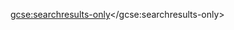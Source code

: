 <script async src="https://cse.google.com/cse.js?cx=009070394138504404541:6d4gc6cb7oi"></script>
<script>
  (function() {
    var cx = '009070394138504404541:6d4gc6cb7oi';
    var gcse = document.createElement('script');
    gcse.type = 'text/javascript';
    gcse.async = true;
    gcse.src = 'https://cse.google.com/cse.js?cx=' + cx;
    var s = document.getElementsByTagName('script')[0];
    s.parentNode.insertBefore(gcse, s);
  })();
</script>
<gcse:searchresults-only></gcse:searchresults-only>